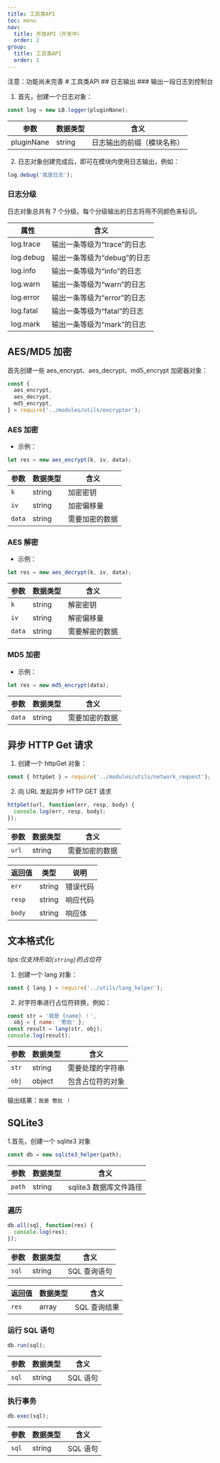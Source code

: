 ```yaml
---
title: 工具类API
toc: menu
nav:
  title: 开放API（开发中）
  order: 2
group:
  title: 工具类API
  order: 1
---
```


<Alert type="error">
  注意：功能尚未完善
</Alert>
# 工具类API
## 日志输出
### 输出一段日志到控制台

1. 首先，创建一个日志对象：

```javascript
const log = new LB.logger(pluginNane);
```

| 参数       | 数据类型 | 含义                       |
| ---------- | -------- | -------------------------- |
| pluginNane | string   | 日志输出的前缀（模块名称） |

2. 日志对象创建完成后，即可在模块内使用日志输出，例如：

```javascript
log.debug('我是日志');
```

### 日志分级

日志对象总共有 7 个分级。每个分级输出的日志将用不同颜色来标识。

| 属性      | 含义                        |
| --------- | --------------------------- |
| log.trace | 输出一条等级为“trace”的日志 |
| log.debug | 输出一条等级为“debug”的日志 |
| log.info  | 输出一条等级为“info”的日志  |
| log.warn  | 输出一条等级为“warn”的日志  |
| log.error | 输出一条等级为“error”的日志 |
| log.fatal | 输出一条等级为“fatal”的日志 |
| log.mark  | 输出一条等级为“mark”的日志  |

## AES/MD5 加密

首先创建一些 aes_encrypt、aes_decrypt、md5_encrypt 加密器对象：

```js
const {
  aes_encrypt,
  aes_decrypt,
  md5_encrypt,
} = require('../modules/utils/encryptor');
```

### AES 加密

- 示例：

```js
let res = new aes_encrypt(k, iv, data);
```

| 参数   | 数据类型 | 含义           |
| ------ | -------- | -------------- |
| `k`    | string   | 加密密钥       |
| `iv`   | string   | 加密偏移量     |
| `data` | string   | 需要加密的数据 |

### AES 解密

- 示例：

```js
let res = new aes_decrypt(k, iv, data);
```

| 参数   | 数据类型 | 含义           |
| ------ | -------- | -------------- |
| `k`    | string   | 解密密钥       |
| `iv`   | string   | 解密偏移量     |
| `data` | string   | 需要解密的数据 |

### MD5 加密

- 示例：

```js
let res = new md5_encrypt(data);
```

| 参数   | 数据类型 | 含义           |
| ------ | -------- | -------------- |
| `data` | string   | 需要加密的数据 |

## 异步 HTTP Get 请求

1. 创建一个 httpGet 对象：

```js
const { httpGet } = require('../modules/utils/network_request');
```

2. 向 URL 发起异步 HTTP GET 请求

```js
httpGet(url, function(err, resp, body) {
  console.log(err, resp, body);
});
```

| 参数  | 数据类型 | 含义           |
| ----- | -------- | -------------- |
| `url` | string   | 需要加密的数据 |

| 返回值 | 类型   | 说明     |
| ------ | ------ | -------- |
| `err`  | string | 错误代码 |
| `resp` | string | 响应代码 |
| `body` | string | 响应体   |

## 文本格式化

_tips:仅支持形如`{string}`的占位符_

1. 创建一个 lang 对象：

```js
const { lang } = require('../utils/lang_helper');
```

2. 对字符串进行占位符转换，例如：

```js
const str = '我是 {name} ！',
  obj = { name: '憨批' };
const result = lang(str, obj);
console.log(result);
```

| 参数  | 数据类型 | 含义             |
| ----- | -------- | ---------------- |
| `str` | string   | 需要处理的字符串 |
| `obj` | object   | 包含占位符的对象 |

输出结果：`我是 憨批 ！`

## SQLite3

1.首先，创建一个 sqlite3 对象

```js
const db = new sqlite3_helper(path);
```

| 参数   | 数据类型 | 含义                   |
| ------ | -------- | ---------------------- |
| `path` | string   | sqlite3 数据库文件路径 |

### 遍历

```js
db.all(sql, function(res) {
  console.log(res);
});
```

| 参数  | 数据类型 | 含义         |
| ----- | -------- | ------------ |
| `sql` | string   | SQL 查询语句 |

| 返回值 | 数据类型 | 含义         |
| ------ | -------- | ------------ |
| `res`  | array    | SQL 查询结果 |

### 运行 SQL 语句

```js
db.run(sql);
```

| 参数  | 数据类型 | 含义     |
| ----- | -------- | -------- |
| `sql` | string   | SQL 语句 |

### 执行事务

```js
db.exec(sql);
```

| 参数  | 数据类型 | 含义     |
| ----- | -------- | -------- |
| `sql` | string   | SQL 语句 |

